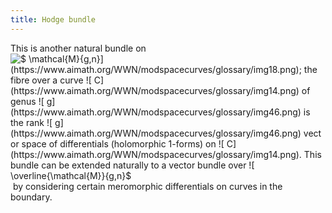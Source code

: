 ```yaml
---
title: Hodge bundle
---
```


This is another natural bundle on ![$ \mathcal{M}_{g,n}$](https://www.aimath.org/WWN/modspacecurves/glossary/img18.png); the fibre over a curve ![$ C$](https://www.aimath.org/WWN/modspacecurves/glossary/img14.png) of genus ![$ g$](https://www.aimath.org/WWN/modspacecurves/glossary/img46.png) is the rank ![$ g$](https://www.aimath.org/WWN/modspacecurves/glossary/img46.png) vector space of differentials (holomorphic 1-forms) on ![$ C$](https://www.aimath.org/WWN/modspacecurves/glossary/img14.png). This bundle can be extended naturally to a vector bundle over ![$ \overline{\mathcal{M}}_{g,n}$](https://www.aimath.org/WWN/modspacecurves/glossary/img17.png) by considering certain meromorphic differentials on curves in the boundary.
